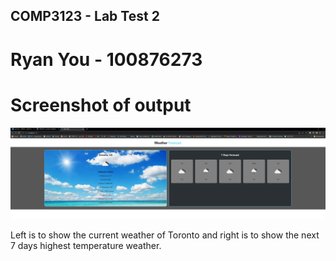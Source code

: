 ## COMP3123 - Lab Test 2
# Ryan You - 100876273
# Screenshot of output
![Weather App Output](https://github.com/rjcskk/100876273_comp3123_labtest2/blob/c3a3026770bf704f17027587e7732d2bc5755a14/src/images/output.jpg)

Left is to show the current weather of Toronto and right is to show the next 7 days highest temperature weather.